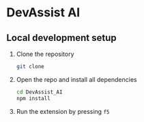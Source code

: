 # DevAssist AI

## Local development setup

1. Clone the repository

    ```bash
    git clone 
    ```

2. Open the repo and install all dependencies

    ```bash
    cd DevAssist_AI
    npm install
    ```

3. Run the extension by pressing `f5`